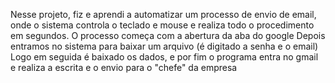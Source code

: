 Nesse projeto, fiz e aprendi a automatizar um processo de envio de email, onde o sistema controla o teclado e mouse e realiza todo o procedimento em segundos.
O processo começa com a abertura da aba do google
Depois entramos no sistema para baixar um arquivo (é digitado a senha e o email)
Logo em seguida é baixado os dados, e por fim o programa entra no gmail e realiza a escrita e o envio para o "chefe" da empresa
